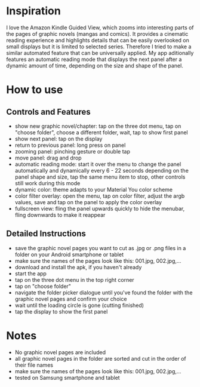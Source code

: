 <h1>Inspiration</h1>
I love the Amazon Kindle Guided View, which zooms into interesting parts of the pages of graphic novels (mangas and comics). It provides a cinematic reading experience and highlights details that can be easily overlooked on small displays but it is limited to selected series. </n></n>
Therefore I tried to make a similar automated feature that can be universally applied.</n></n>
My app aditionally features an automatic reading mode that displays the next panel after a dynamic amount of time, depending on the size and shape of the panel.

<h1>How to use</h1>

<h2>Controls and Features</h2>
<ul>
  <li>show new graphic novel/chapter: tap on the three dot menu, tap on "choose folder", choose a different folder, wait, tap to show first panel</li>
  <li>show next panel: tap on the display
  <li>return to previous panel: long press on panel</li>
  <li>zooming panel: pinching gesture or double tap</li>
  <li>move panel: drag and drop</li>
  <li>automatic reading mode: start it over the menu to change the panel automatically and dynamically every 6 - 22 seconds depending on the panel shape and size, tap the same menu item to stop, other controls still work during this mode</li>
  <li>dynamic color: theme adapts to your Material You color scheme</li>
  <li>color filter overlay: open the menu, tap on color filter, adjust the argb values, save and tap on the panel to apply the color overlay</li>
  <li>fullscreen view: fling the panel upwards quickly to hide the menubar, fling downwards to make it reappear</li>
</ul>

<h2>Detailed Instructions</h2>
<ul>
<li>save the graphic novel pages you want to cut as .jpg or .png files in a folder on your Android smartphone or tablet</li>
<li>make sure the names of the pages look like this: 001.jpg, 002.jpg,...</li>
<li>download and install the apk, if you haven't already</li>
<li>start the app</li>
<li>tap on the three dot menu in the top right corner</li>
<li>tap on "choose folder"</li>
<li>navigate the folder picker dialogue until you've found the folder with the graphic novel pages and confirm your choice</li>
<li>wait until the loading circle is gone (cutting finished)</li>
<li>tap the display to show the first panel</li>
</ul>

<h1>Notes</h1>
<ul>
<li>No graphic novel pages are included</li>
<li>all graphic novel pages in the folder are sorted and cut in the order of their file names</li>
<li>make sure the names of the pages look like this: 001.jpg, 002.jpg,...</li>
  <li>tested on Samsung smartphone and tablet</li>
</ul>
